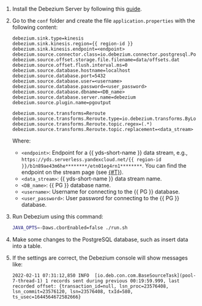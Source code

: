 1. Install the Debezium Server by following this [guide](https://debezium.io/documentation/reference/stable/operations/debezium-server.html).
1. Go to the `conf` folder and create the file `application.properties` with the following content:

   ```text
   debezium.sink.type=kinesis
   debezium.sink.kinesis.region={{ region-id }}
   debezium.sink.kinesis.endpoint=<endpoint>
   debezium.source.connector.class=io.debezium.connector.postgresql.PostgresConnector
   debezium.source.offset.storage.file.filename=data/offsets.dat
   debezium.source.offset.flush.interval.ms=0
   debezium.source.database.hostname=localhost
   debezium.source.database.port=5432
   debezium.source.database.user=<username>
   debezium.source.database.password=<user_password>
   debezium.source.database.dbname=<DB_name>
   debezium.source.database.server.name=debezium
   debezium.source.plugin.name=pgoutput

   debezium.source.transforms=Reroute
   debezium.source.transforms.Reroute.type=io.debezium.transforms.ByLogicalTableRouter
   debezium.source.transforms.Reroute.topic.regex=(.*)
   debezium.source.transforms.Reroute.topic.replacement=<data_stream>
   ```

   Where:

   * `<endpoint>`: Endpoint for a {{ yds-short-name }} data stream, e.g., `https://yds.serverless.yandexcloud.net/{{ region-id }}/b1п89ae43m6he********/etn01eg4rn1********`. You can find the endpoint on the stream page (see [{#T}](../../data-streams/operations/manage-streams.md#list-data-streams)).
   * `<data_stream>`: {{ yds-short-name }} data stream name.
   * `<DB_name>`: {{ PG }} database name.
   * `<username>`: Username for connecting to the {{ PG }} database.
   * `<user_password>`: User password for connecting to the {{ PG }} database.
1. Run Debezium using this command:

   ```bash
   JAVA_OPTS=-Daws.cborEnabled=false ./run.sh
   ```

1. Make some changes to the PostgreSQL database, such as insert data into a table.
1. If the settings are correct, the Debezium console will show messages like:

   ```text
   2022-02-11 07:31:12,850 INFO  [io.deb.con.com.BaseSourceTask](pool-7-thread-1) 1 records sent during previous 00:19:59.999, last recorded offset: {transaction_id=null, lsn_proc=23576408, lsn_commit=23576120, lsn=23576408, txId=580, ts_usec=1644564672582666}
   ```
